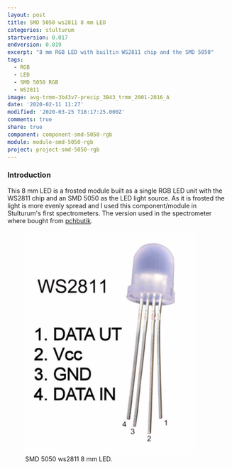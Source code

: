 ```yaml
---
layout: post
title: SMD 5050 ws2811 8 mm LED
categories: stulturum
startversion: 0.017
endversion: 0.019
excerpt: "8 mm RGB LED with builtin WS2811 chip and the SMD 5050"
tags:
  - RGB
  - LED
  - SMD 5050 RGB
  - WS2811
image: avg-trmm-3b43v7-precip_3B43_trmm_2001-2016_A
date: '2020-02-11 11:27'
modified: '2020-03-25 T18:17:25.000Z'
comments: true
share: true
component: component-smd-5050-rgb
module: module-smd-5050-rgb
project: project-smd-5050-rgb
---
```

<script src="https://karttur.github.io/common/assets/js/karttur/togglediv.js"></script>

### Introduction

This 8 mm LED is a frosted module built as a single RGB LED unit with the WS2811 chip and an SMD 5050 as the LED light source. As it is frosted the light is more evenly spread and I used this component/module in Stulturum's first spectrometers. The version used in the spectrometer where bought from [pchbutik](https://pchbutik.se/komponenter/197-10-st-8-mm-led-med-inbyggt-ws2811-chip-rgb-pixel-rod-gr-n-bla.html).

<figure>
<img src="../../images/WS2811_8mm_frosted_led.png">
<figcaption> SMD 5050 ws2811 8 mm LED.</figcaption>
</figure>
